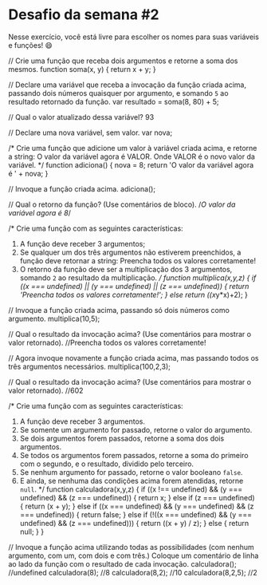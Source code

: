 # Desafio da semana #2

Nesse exercício, você está livre para escolher os nomes para suas variáveis e funções! :smile:


// Crie uma função que receba dois argumentos e retorne a soma dos mesmos.
function soma(x, y)
{
  return x + y;
}

// Declare uma variável que receba a invocação da função criada acima, passando dois números quaisquer por argumento, e somando `5` ao resultado retornado da função.
var resultado = soma(8, 80) + 5;

// Qual o valor atualizado dessa variável?
93

// Declare uma nova variável, sem valor.
var nova;

/*
Crie uma função que adicione um valor à variável criada acima, e retorne a string:
    O valor da variável agora é VALOR.
Onde VALOR é o novo valor da variável.
*/
function adiciona()
{
  nova = 8;
  return 'O valor da variável agora é ' + nova;
}

// Invoque a função criada acima.
adiciona();

// Qual o retorno da função? (Use comentários de bloco).
/*O valor da variável agora é 8*/

/*
Crie uma função com as seguintes características:
1. A função deve receber 3 argumentos;
2. Se qualquer um dos três argumentos não estiverem preenchidos, a função deve retornar a string:
    Preencha todos os valores corretamente!
3. O retorno da função deve ser a multiplicação dos 3 argumentos, somando `2` ao resultado da multiplicação.
*/
function multiplica(x,y,z)
{
  if ((x === undefined) || (y === undefined) || (z === undefined))
  {
    return 'Preencha todos os valores corretamente!';
  }
  else return ((x*y*x)+2);
}

// Invoque a função criada acima, passando só dois números como argumento.
multiplica(10,5);

// Qual o resultado da invocação acima? (Use comentários para mostrar o valor retornado).
//Preencha todos os valores corretamente!

// Agora invoque novamente a função criada acima, mas passando todos os três argumentos necessários.
multiplica(100,2,3);

// Qual o resultado da invocação acima? (Use comentários para mostrar o valor retornado).
//602

/*
Crie uma função com as seguintes características:
1. A função deve receber 3 argumentos.
2. Se somente um argumento for passado, retorne o valor do argumento.
3. Se dois argumentos forem passados, retorne a soma dos dois argumentos.
4. Se todos os argumentos forem passados, retorne a soma do primeiro com o segundo, e o resultado, dividido pelo terceiro.
5. Se nenhum argumento for passado, retorne o valor booleano `false`.
6. E ainda, se nenhuma das condições acima forem atendidas, retorne `null`.
*/
function calculadora(x,y,z)
{
  if ((x !== undefined) && (y === undefined) && (z === undefined))
  {
    return x;
  }
  else if (z === undefined)
  {
    return (x + y);
  }
  else if ((x === undefined) && (y === undefined) && (z === undefined))
  {
    return false;
  }
  else if (!((x === undefined) && (y === undefined) && (z === undefined)))
  {
    return ((x + y) / z);
  }
  else
  {
    return null;
  }
}

// Invoque a função acima utilizando todas as possibilidades (com nenhum argumento, com um, com dois e com três.) Coloque um comentário de linha ao lado da função com o resultado de cada invocação.
calculadora(); //undefined
calculadora(8); //8
calculadora(8,2); //10
calculadora(8,2,5); //2
